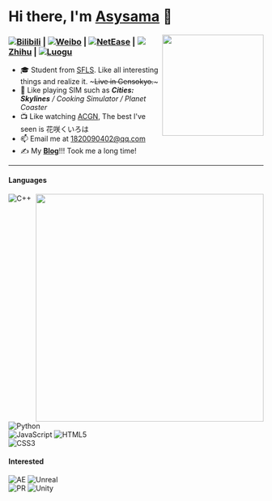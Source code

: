 # Hi there, I'm [Asysama](https://asysama.github.io) 👋
<img align="right" width="200" src="https://img1.imgtp.com/2022/09/13/UZd2PQtJ.png">

### [![](https://asset.gitblock.cn/Media?name=751E6AE9253235B3EC3C20589602BAF0.png)Bilibili](https://space.bilibili.com/513449298) **|** [![](https://weibo.com/favicon.ico)Weibo](https://weibo.com/u/7360841605) **|** [![](https://s1.music.126.net/style/favicon.ico?v20180823)NetEase](https://music.163.com/#/user/home?id=1901649037) **|** [![](https://static.zhihu.com/heifetz/favicon.ico)Zhihu](https://www.zhihu.com/people/asyopic) **|** [![](https://asset.gitblock.cn/Media?name=DA08BE603440E4943EF7E182AB606F32.png)Luogu](https://www.luogu.com.cn/user/349498)
- 🎓 Student from [SFLS](https://www.sfls.net.cn). Like all interesting things and realize it. ~~~Live in Gensokyo.~~~
- 🎯 Like playing SIM such as ***Cities: Skylines** / Cooking Simulator / Planet Coaster*
- 📺 Like watching [ACGN](https://zh.moegirl.org.cn/Mainpage), The best I've seen is 花咲くいろは
- 📫 Email me at [1820090402@qq.com](mailto:1820090402@qq.com)
- ✍️ My **[Blog](https://asysama.github.io)**!!! Took me a long time!
---
#### Languages
<img align="right" width="450" src="https://github-readme-stats.vercel.app/api/top-langs/?username=Asysama&layout=compact&langs_count=6"/>

![C++](https://img.shields.io/badge/-C++-00599C?style=flat&logo=c)
![Python](https://img.shields.io/badge/-Python-black?style=flat&logo=Python)  
![JavaScript](https://img.shields.io/badge/-JavaScript-black?style=flat&logo=javascript)
![HTML5](https://img.shields.io/badge/-HTML5-E34F26?style=flat&logo=html5&logoColor=white)  
![CSS3](https://img.shields.io/badge/-CSS3-1572B6?style=flat&logo=css3)
#### Interested
![AE](https://img.shields.io/badge/-AE-black?style=flat&logo=adobeaftereffects)
![Unreal](https://img.shields.io/badge/-Unreal-black?style=flat&logo=unrealengine)  
![PR](https://img.shields.io/badge/-PR-black?style=flat&logo=adobepremierepro)
![Unity](https://img.shields.io/badge/-Unity-black?style=flat&logo=unity)

